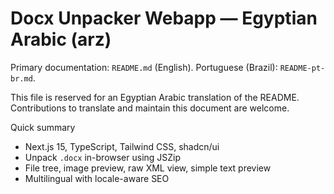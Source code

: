 # Docx Unpacker Webapp — Egyptian Arabic (arz)

Primary documentation: `README.md` (English). Portuguese (Brazil): `README-pt-br.md`.

This file is reserved for an Egyptian Arabic translation of the README. Contributions to translate and maintain this document are welcome.

Quick summary
- Next.js 15, TypeScript, Tailwind CSS, shadcn/ui
- Unpack `.docx` in-browser using JSZip
- File tree, image preview, raw XML view, simple text preview
- Multilingual with locale-aware SEO